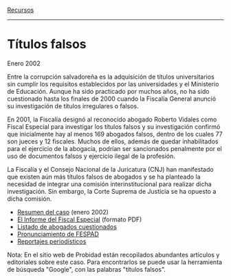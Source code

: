 [Recursos](../index.md)

----

# Títulos falsos

Enero 2002

Entre la corrupción salvadoreña es la adquisición de títulos universitarios sin
cumplir los requisitos establecidos por las universidades y el Ministerio de
Educación. Aunque ha sido practicado por muchos años, no ha sido cuestionado
hasta los finales de 2000 cuando la Fiscalía General anunció su investigación de
títulos irregulares o falsos.

En 2001, la Fiscalía designó al reconocido abogado Roberto Vidales como Fiscal
Especial para investigar los títulos falsos y su investigación confirmó que
inicialmente hay al menos 169 abogados falsos, dentro de los cuales 77 son
jueces y 12 fiscales. Muchos de ellos, además de quedar inhabilitados para el
ejercicio de la abogacía, podrían ser sancionados penalmente por el uso de
documentos falsos y ejercicio ilegal de la profesión.

La Fiscalía y el Consejo Nacional de la Juricatura (CNJ) han manifestado que
existen aún más títulos falsos de abogados y se ha planteado la necesidad de
integrar una comisión interinstitucional para realizar dicha investigación. Sin
embargo, la Corte Suprema de Justicia se ha opuesto a dicha comisión.

- [Resumen del caso](resumen.md) (enero 2002)
- [El Informe del Fiscal Especial](informe_titulos_falsos.pdf) (formato PDF)
- [Listado de abogados cuestionados](listado.md)
- [Pronunciamiento de FESPAD](pronunciamiento_fespad.md)
- [Reportajes periodísticos](reportajes.md)

Nota: En el sitio web de Probidad están recopilados abundantes artículos y
editoriales sobre este caso. Para encontrarlos se puede usar la herramienta de
búsqueda "Google", con las palabras "títulos falsos".
